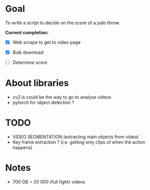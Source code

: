# Goal
To write a script to decide on the score of a judo throw.

**Current completion:**
- [X] Web scrape to get to video page
- [x] Bulk download
- [ ] Determine score


# About libraries
- cv2 is could be the way to go to analyse videos
- pytorch for object detection ?

# TODO
- VIDEO SEGMENTATION (extracting main objects from video)
- Key frame extraction ? (i.e. getting only clips of when the action happens)

# Notes
- 700 GB ~ 20 000 (full fight) videos

